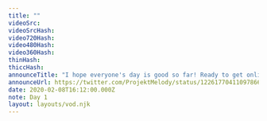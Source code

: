 ```yaml
---
title: ""
videoSrc: 
videoSrcHash: 
video720Hash: 
video480Hash: 
video360Hash: 
thinHash: 
thiccHash: 
announceTitle: "I hope everyone's day is good so far! Ready to get online!!"
announceUrl: https://twitter.com/ProjektMelody/status/1226177041109786625
date: 2020-02-08T16:12:00.000Z
note: Day 1
layout: layouts/vod.njk
---
```

